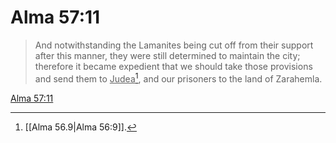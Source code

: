 # Alma 57:11

> And notwithstanding the Lamanites being cut off from their support after this manner, they were still determined to maintain the city; therefore it became expedient that we should take those provisions and send them to <u>Judea</u>[^a], and our prisoners to the land of Zarahemla.

[Alma 57:11](https://www.churchofjesuschrist.org/study/scriptures/bofm/alma/57?lang=eng&id=p11#p11)


[^a]: [[Alma 56.9|Alma 56:9]].  
